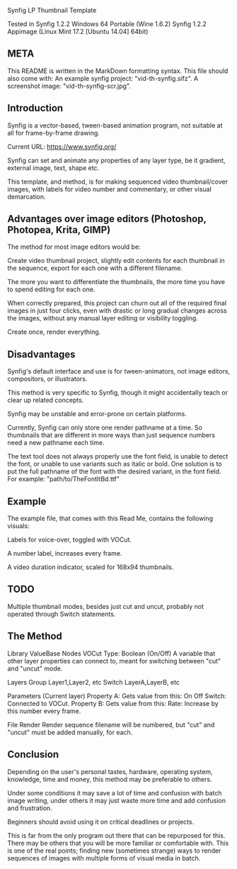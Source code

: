 Synfig LP Thumbnail Template

Tested in
Synfig 1.2.2 Windows 64 Portable (Wine 1.6.2)
Synfig 1.2.2 Appimage (Linux Mint 17.2 [Ubuntu 14.04] 64bit)

META
----
This README is written in the MarkDown formatting syntax.
This file should also come with:
An example synfig project: "vid-th-synfig.sifz".
A screenshot image: "vid-th-synfig-scr.jpg".

Introduction
------------
Synfig is a vector-based, tween-based animation program,
 not suitable at all for frame-by-frame drawing.

Current URL: https://www.synfig.org/

Synfig can set and animate any properties of any layer type,
be it gradient, external image, text, shape etc.

This template, and method, is for making sequenced video
 thumbnail/cover images, with labels for video number and 
 commentary, or other visual demarcation.


Advantages over image editors
(Photoshop, Photopea, Krita, GIMP)
----------------------------------
The method for most image editors would be:

Create video thumbnail project, slightly edit
 contents for each thumbnail in the sequence,
 export for each one with a different filename.

The more you want to differentiate the thumbnails,
 the more time you have to spend editing for each one.

When correctly prepared, this project can churn
 out all of the required final images in just four clicks,
 even with drastic or long gradual changes across the images,
 without any manual layer editing or visibility toggling.

Create once, render everything.


Disadvantages
-------------
Synfig's default interface and use is for tween-animators,
not image editors, compositors, or illustrators.

This method is very specific to Synfig, though it
might accidentally teach or clear up related concepts.

Synfig may be unstable and error-prone on certain platforms.

Currently, Synfig can only store one render pathname at a time.
So thumbnails that are different in more ways than just
sequence numbers need a new pathname each time.

The text tool does not always properly use the font field,
is unable to detect the font, or unable to use variants such
as italic or bold. One solution is to put the full pathname
of the font with the desired variant, in the font field.
For example: "path/to/TheFontItBd.ttf"

Example
-------
The example file, that comes with this Read Me,
contains the following visuals:

Labels for voice-over, toggled with VOCut.

A number label, increases every frame.

A video duration indicator, scaled for 168x94 thumbnails.


TODO
----
Multiple thumbnail modes, besides just cut and uncut,
probably not operated through Switch statements.


The Method
----------
Library
  ValueBase Nodes
    VOCut
      Type: Boolean (On/Off)
      A variable that other layer
      properties can connect to,
      meant for switching between
      "cut" and "uncut" mode.

Layers
  Group
    Layer1,Layer2, etc
  Switch
    LayerA,LayerB, etc

Parameters (Current layer)
  Property A:
    Gets value from this:
      On
      Off
      Switch: Connected to VOCut.
  Property B:
    Gets value from this:
      Rate: Increase by this number every frame.
    
File
  Render
    Render sequence filename will be
    numbered, but "cut" and "uncut"
    must be added manually, for each.


Conclusion
----------
Depending on the user's personal tastes, hardware, operating
 system, knowledge, time and money, this method may be
 preferable to others.

Under some conditions it may save a lot of time and confusion
 with batch image writing, under others it may just waste more
 time and add confusion and frustration.

Beginners should avoid using it on critical deadlines or
 projects.

This is far from the only program out there that can be
 repurposed for this. There may be others that you will be
 more familiar or comfortable with. This is one of the real
 points; finding new (sometimes strange) ways to render
 sequences of images with multiple forms of visual media
 in batch.
